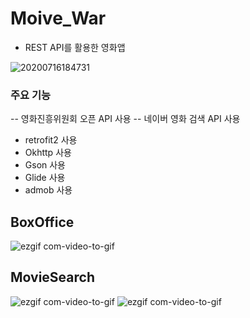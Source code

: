 # Moive_War
- REST API를 활용한 영화앱

![20200716184731](https://user-images.githubusercontent.com/52917127/87656752-dcb29600-c794-11ea-86e3-bc32de83c6fc.png)


### 주요 기능
-- 영화진흥위원회 오픈 API 사용
-- 네이버 영화 검색 API 사용
- retrofit2 사용
- Okhttp 사용
- Gson 사용
- Glide 사용
- admob 사용

## BoxOffice

![ezgif com-video-to-gif](https://user-images.githubusercontent.com/52917127/87657583-fbfdf300-c795-11ea-8214-e261b55be417.gif)


## MovieSearch

![ezgif com-video-to-gif](https://user-images.githubusercontent.com/52917127/87658186-ce657980-c796-11ea-97be-c925c5f0916c.gif) ![ezgif com-video-to-gif](https://user-images.githubusercontent.com/52917127/87658864-b5a99380-c797-11ea-90d1-c19a01ec4344.gif)








